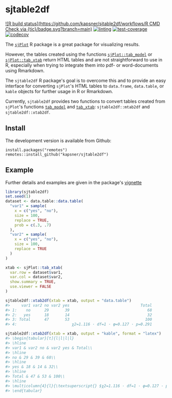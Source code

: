# sjtable2df

<!-- badges begin -->
[![R build status](https://github.com/kapsner/sjtable2df/workflows/R CMD Check via {tic}/badge.svg?branch=main)](https://github.com/kapsner/sjtable2df/actions)
[![linting](https://github.com/kapsner/sjtable2df/workflows/lint/badge.svg?branch=main)](https://github.com/kapsner/sjtable2df/actions)
[![test-coverage](https://github.com/kapsner/sjtable2df/workflows/test-coverage/badge.svg?branch=main)](https://github.com/kapsner/sjtable2df/actions)
[![codecov](https://codecov.io/gh/kapsner/sjtable2df/branch/main/graph/badge.svg?branch=main)](https://app.codecov.io/gh/kapsner/sjtable2df)
<!-- badges end -->

The [`sjPlot`](https://CRAN.R-project.org/package=sjPlot) R package is a great package for visualizing results.

However, the tables created using the functions [`sjPlot::tab_model`](https://www.rdocumentation.org/packages/sjPlot/versions/2.8.4/topics/tab_model) or [`sjPlot::tab_xtab`](https://www.rdocumentation.org/packages/sjPlot/versions/2.8.4/topics/tab_xtab) return HTML tables and are not straightforward to use in R, especially when trying to integrate them into pdf- or word-documents using Rmarkdown.

The `sjtable2df` R package's goal is to overcome this and to provide an easy interface for converting `sjPlot`'s HTML tables to `data.frame`, `data.table`, or `kable` objects for further usage in R or Rmarkdown.

Currently, `sjtable2df` provides two functions to convert tables created from `sjPlot`'s functions [`tab_model`](https://www.rdocumentation.org/packages/sjPlot/versions/2.8.4/topics/tab_model) and [`tab_xtab`](https://www.rdocumentation.org/packages/sjPlot/versions/2.8.4/topics/tab_xtab): `sjtable2df::mtab2df` and `sjtable2df::xtab2df`.

## Install

The development version is available from Github:

```{r}
install.packages("remotes")
remotes::install_github("kapsner/sjtable2df")
```

## Example

Further details and examples are given in the package's [vignette](vignettes/Overview.Rmd)

``` r
library(sjtable2df)
set.seed(1)
dataset <- data.table::data.table(
  "var1" = sample(
    x = c("yes", "no"),
    size = 100,
    replace = TRUE,
    prob = c(.3, .7)
  ),
  "var2" = sample(
    x = c("yes", "no"),
    size = 100,
    replace = TRUE
  )
)

xtab <- sjPlot::tab_xtab(
  var.row = dataset$var1,
  var.col = dataset$var2,
  show.summary = TRUE,
  use.viewer = FALSE
)

sjtable2df::xtab2df(xtab = xtab, output = "data.table")
#>     var1 var2 no var2 yes                               Total
#> 1:    no      29       39                                  68
#> 2:   yes      18       14                                  32
#> 3: Total      47       53                                 100
#> 4:                        χ2=1.116 · df=1 · φ=0.127 · p=0.291

sjtable2df::xtab2df(xtab = xtab, output = "kable", format = "latex")
#> \begin{tabular}[t]{l|l|l|l}
#> \hline
#> var1 & var2 no & var2 yes & Total\\
#> \hline
#> no & 29 & 39 & 68\\
#> \hline
#> yes & 18 & 14 & 32\\
#> \hline
#> Total & 47 & 53 & 100\\
#> \hline
#> \multicolumn{4}{l}{\textsuperscript{} $χ2=1.116 · df=1 · φ=0.127 · p=0.291$}\\
#> \end{tabular}
```

